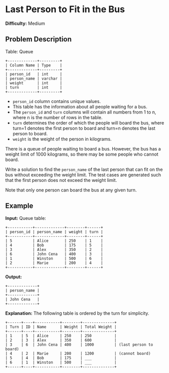 # Last Person to Fit in the Bus

**Difficulty:** Medium

## Problem Description

Table: Queue

```
+-------------+---------+
| Column Name | Type    |
+-------------+---------+
| person_id   | int     |
| person_name | varchar |
| weight      | int     |
| turn        | int     |
+-------------+---------+
```

- `person_id` column contains unique values.
- This table has the information about all people waiting for a bus.
- The `person_id` and `turn` columns will contain all numbers from 1 to n, where n is the number of rows in the table.
- `turn` determines the order of which the people will board the bus, where turn=1 denotes the first person to board and turn=n denotes the last person to board.
- `weight` is the weight of the person in kilograms.

There is a queue of people waiting to board a bus. However, the bus has a weight limit of 1000 kilograms, so there may be some people who cannot board.

Write a solution to find the `person_name` of the last person that can fit on the bus without exceeding the weight limit. The test cases are generated such that the first person does not exceed the weight limit.

Note that only one person can board the bus at any given turn.

## Example

**Input:**
Queue table:
```
+-----------+-------------+--------+------+
| person_id | person_name | weight | turn |
+-----------+-------------+--------+------+
| 5         | Alice       | 250    | 1    |
| 4         | Bob         | 175    | 5    |
| 3         | Alex        | 350    | 2    |
| 6         | John Cena   | 400    | 3    |
| 1         | Winston     | 500    | 6    |
| 2         | Marie       | 200    | 4    |
+-----------+-------------+--------+------+
```

**Output:**
```
+-------------+
| person_name |
+-------------+
| John Cena   |
+-------------+
```

**Explanation:**
The following table is ordered by the turn for simplicity.
```
+------+----+-----------+--------+--------------+
| Turn | ID | Name      | Weight | Total Weight |
+------+----+-----------+--------+--------------+
| 1    | 5  | Alice     | 250    | 250          |
| 2    | 3  | Alex      | 350    | 600          |
| 3    | 6  | John Cena | 400    | 1000         | (last person to board)
| 4    | 2  | Marie     | 200    | 1200         | (cannot board)
| 5    | 4  | Bob       | 175    | ___          |
| 6    | 1  | Winston   | 500    | ___          |
+------+----+-----------+--------+--------------+
